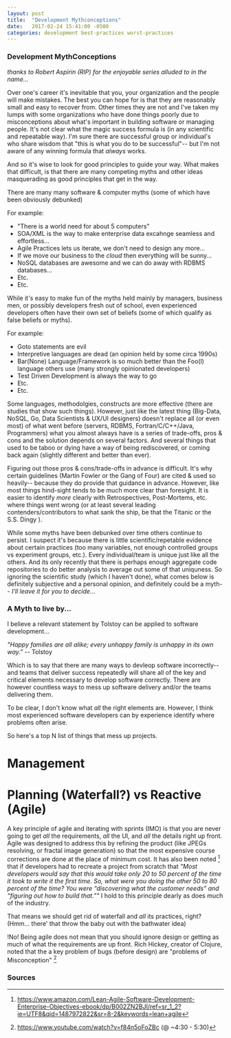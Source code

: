 ```yaml
---
layout: post
title:  "Development Mythconceptions"
date:   2017-02-24 15:41:00 -0500
categories: development best-practices worst-practices
---
```


### Development MythConceptions ###
_thanks to Robert Aspirin (RIP) for the enjoyable series alluded to in the name..._


Over one's career it's inevitable that you, your organization and the people will make mistakes.   The best you can hope for is that they are reasonably small and easy to recover from.   Other times they are not and I've taken my lumps with some organizations who have done things poorly due to misconceptions about what's important in building software or managing people.   It's not clear what the magic success formula is (in any scientific and repeatable way).  I'm sure there are  successful group or individual's who share wisdom that "this is what you do to be successful"-- but I'm not aware of any winning formula that _always_ works.

And so it's wise to look for good principles to guide your way.   What makes that difficult, is that there are many competing myths and other ideas masquerading as good principles that get in the way.

There are many many software & computer myths (some of which have been obviously debunked)

For example:

  - "There is a world need for about 5 computers"
  - SOA/XML is the way to make enterprise data excahnge seamless and effortless...
  - Agile Practices lets us iterate, we don't need to design any more...
  - If we move our business to the _cloud_ then everything will be sunny...
  - NoSQL databases are awesome and we can do away with RDBMS databases...
  - Etc.
  - Etc.

While it's easy to make fun of the myths held mainly by managers, business men, or possibly developers fresh out of school,
even experienced developers often have their own set of beliefs (some of which qualify as false beliefs or myths).

For example:

  - Goto statements are evil
  - Interpretive languages are dead (an opinion held by some circa 1990s)
  - Bar(None) Language/Framework is so much better than the Foo(l) language others use   (many strongly opinionated developers)
  - Test Driven Development is always the way to go
  - Etc.
  - Etc.

 Some languages, methodolgies, constructs are more effective  (there are studies that show such things).  However,
 just like the latest thing (Big-Data, NoSQL, Go, Data Scientists & UX/UI designers) doesn't replace all (or even most) of what went before
 (servers, RDBMS, Fortran/C/C++/Java, Programmers) what you almost always have is a series of trade-offs, pros & cons
 and the solution depends on several factors. And several things that used to be taboo or dying have a way of being
 rediscovered, or coming back again (slightly different and better than ever).

 Figuring out those pros & cons/trade-offs in advance is difficult.   It's why certain guidelines (Martin Fowler or the Gang of Four) are cited & used so heavily-- because they do provide that guidance in advance.   However, like most things
 hind-sight tends to be much more clear than foresight.  It is easier to identify _more_ clearly with Retrospectives, Post-Mortems, etc. where things went wrong (or at least several leading contenders/contributors to what sank the ship, be that the
 Titanic or the S.S. Dingy ).

While some myths have been debunked over time others continue to persist.  I suspect it's because there is little scientific/repetable evidence about certain practices (too many variables, not enough controlled groups vs experiment groups, etc.).  Every individual/team is
unique just like all the others.  And its only recently that there is perhaps enough aggregate code repositories to do better
analysis to average out some of that uniquness.   So ignoring the scientific study (which I haven't done), what comes below is definitely subjective and a personal opinion, and definitely could be a myth-- _I'll leave it for you to decide_...

### A Myth to live by... ###

I believe a relevant statement by Tolstoy can be applied to software development...

_"Happy families are all alike; every unhappy family is unhappy in its own way."_
       -- Tolstoy

Which is to say that there are many ways to devleop software incorrectly-- and teams that deliver success repeatedly will share
all of the key and critical elements necessary to develop software correctly.  There are however countless ways to mess up
software delivery and/or the teams delivering them.

To be clear, I don't know what _all_ the right elements are.  However, I think most experienced software developers can by experience identify where problems often arise.

So here's a top N list of things that mess up projects.

# Management #

# Planning (Waterfall?) vs Reactive (Agile) #

A key principle of agile and iterating with sprints (IMO) is that you are never going to get _all_ the requirements, _all_ the UI, and _all_ the details right up front.  Agile was designed to address this by refining the product (like JPEGs resolving, or fractal image generation) so that the most expensive course corrections are done at the place of minimum cost.  It has also been noted [^Lean-Agile] that if developers had to recreate a project from scratch that _"Most developers would say that this would take only 20 to 50 percent of the time it took to write it the first time. So, what were you doing the other 50 to 80 percent of the time? You were “discovering what the customer needs” and “figuring out how to build that.”"_   I hold to this principle dearly as does much of the industry.

That means we should get rid of waterfall and _all_ its practices, right?   (Hmm... there' that throw the baby out with the bathwater idea)

!No! Being agile does not mean that you should ignore design or getting as much of what the requirements are up front.  Rich Hickey, creator of Clojure, noted that the a key problem of bugs (before design) are "problems of Misconception" [^Hammock-Driven-Development]

### Sources ###

[^Lean-Agile]: https://www.amazon.com/Lean-Agile-Software-Development-Enterprise-Objectives-ebook/dp/B002ZN2BJI/ref=sr_1_2?ie=UTF8&qid=1487972822&sr=8-2&keywords=lean+agile
[^Hammock-Driven-Development]: https://www.youtube.com/watch?v=f84n5oFoZBc   (@ ~4:30 - 5:30)
